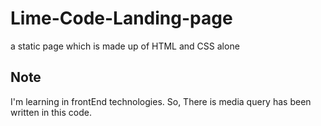 # Lime-Code-Landing-page
a static page which is made up of HTML and CSS alone
## Note 
I'm learning in frontEnd technologies. So, There is media query has been written in this code. 
